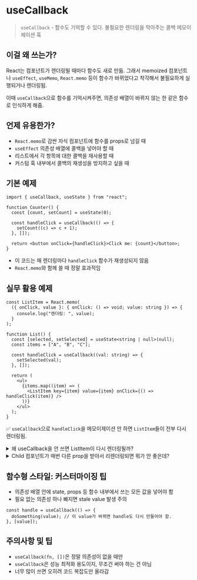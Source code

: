 # useCallback

> `useCallback` - 함수도 기억할 수 있다. 불필요한 렌더링을 막아주는 콜백 메모이제이션 훅

## 이걸 왜 쓰는가?

React는 컴포넌트가 렌더링될 때마다 함수도 새로 만듦.
그래서 memoized 컴포넌트나 `useEffect`, `useMemo`, `React.memo` 등이 함수가 바뀌었다고 착각해서 불필요하게 실행되거나 렌더링됨.

이때 `useCallback`으로 함수를 기억시켜주면,
의존성 배열이 바뀌지 않는 한 같은 함수로 인식하게 해줌.

## 언제 유용한가?

- `React.memo`로 감싼 자식 컴포넌트에 함수를 props로 넘길 때
- `useEffect` 의존성 배열에 콜백을 넣어야 할 때
- 리스트에서 각 항목에 대한 콜백을 재사용할 때
- 커스텀 훅 내부에서 콜백의 재생성을 방지하고 싶을 때

## 기본 예제

```tsx
import { useCallback, useState } from "react";

function Counter() {
  const [count, setCount] = useState(0);

  const handleClick = useCallback(() => {
    setCount((c) => c + 1);
  }, []);

  return <button onClick={handleClick}>Click me: {count}</button>;
}
```

- 이 코드는 매 렌더링마다 `handleClick` 함수가 재생성되지 않음
- `React.memo`와 함께 쓸 때 정말 효과적임

## 실무 활용 예제

```tsx
const ListItem = React.memo(
  ({ onClick, value }: { onClick: () => void; value: string }) => {
    console.log("렌더링: ", value);
  }
);

function List() {
  const [selected, setSelected] = useState<string | null>(null);
  const items = ["A", "B", "C"];

  const handleClick = useCallback((val: string) => {
    setSelected(val);
  }, []);

  return (
    <ul>
      {items.map((item) => (
        <ListItem key={item} value={item} onClick={() => handleClick(item)} />
      ))}
    </ul>
  );
}
```

✅ `useCallback`으로 `handleClick`을 메모이제이션 안 하면 `ListItem`들이 전부 다시 렌더링됨.

<details>
<summary>왜 useCallback을 안 쓰면 ListItem이 다시 렌더링될까?</summary>

> 자식 컴포넌트가 받은 `props`가 "매번 새로 만들어진 함수"이기 때문.
> React는 `props`가 바뀌면 `React.memo`로 감싸도 자식 컴포넌트를 다시 렌더링 함.
> 그리고 JS에서 함수는 매번 새로 생성되면 === (동일성 비교)에서 false로 인식됨.

예시 비교:

```tsx
<ListItem onClick={() => handleClick(item)} />
```

- 이 코드는 `List` 컴포넌트가 렌더링될 때마다 `() => handleClick(item)`을 새로 생성함
- 즉, `onClick` props가 항상 새 참조값을 가진 다른 함수가 됨
- 그래서 `React.memo`는 "어? props 바뀌었네~"하고 `ListItem`을 다시 렌더링함

useCallback으로 감싸면?

```tsx
const handleClick = useCallback((val: string) => {
  setSelected(val);
}, []);

<ListItem onClick={() => handleClick(item)} />;
```

- `handleClick` 자체는 기억된 동일한 함수
- `() => handleClick(item)`도 매번 새로 만들어지긴 하지만, 상황에 따라 `useMemo`로 `item => () => handleClick(item)`을 고정하면 해결 가능

</details>

<details>
<summary>Child 컴포넌트가 매번 다른 prop을 받아서 리렌더링되면 뭐가 안 좋은데?</summary>

```tsx
const Child = React.memo(({ onClick }) => {
  console.log("rendered!");
  return <button onClick={onClick}>Child</button>;
});

function Parent() {
  const [count, setCount] = useState(0);

  return (
    <>
      <button onClick={() => setCount((c) => c + 1)}>Parent Increase</button>
      <Child onClick={() => console.log("child clicked")} />
    </>
  );
}
```

여기서 무슨 일이?

- `Parent`가 `count` 때문에 리렌더링됨
- 이때 `() => console.log("child clicked")는 매번 새로 만들어진 함수임`
- 그래서 `Child`는 매번 다른 `onClick` props를 받았다고 판단됨 -> `React.memo`가 있어도 렌더링을 막지 못함
- Child 안에 렌더링 비용이 큰 로직이 있다면 불필요한 연산 낭비
- 리스트처럼 많은 자식이 있다면 성능 저하로 직결

해결법:

- `useCallback`으로 `onClick`을 메모이제이션하면, 같은 함수로 간주되어 불필요한 렌더링을 막을 수 있음

</details>

## 함수형 스타일: 커스터마이징 팁

- 의존성 배열 안에 state, props 등 함수 내부에서 쓰는 모든 값을 넣어야 함
- 필요 없는 의존성 하나 빠지면 stale value 발생 주의

```tsx
const handle = useCallback(() => {
  doSomething(value); // 이 value가 바뀌면 handle도 다시 만들어야 함.
}, [value]);
```

## 주의사항 및 팁

- `useCallback(fn, [])`은 정말 의존성이 없을 때만
- `useCallback`은 성능 최적화 용도이지, 무조건 써야 하는 건 아님
- 너무 많이 쓰면 오히려 코드 복잡도만 올라감
